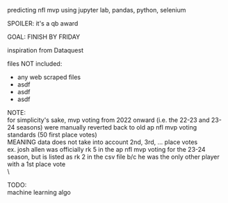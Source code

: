 predicting nfl mvp using jupyter lab, pandas, python, selenium

SPOILER: it's a qb award

GOAL: FINISH BY FRIDAY

inspiration from Dataquest

files NOT included:
- any web scraped files
- asdf
- asdf
- asdf

NOTE:\
for simplicity's sake, mvp voting from 2022 onward (i.e. the 22-23 and 23-24 seasons) were manually reverted back to old ap nfl mvp voting standards (50 first place votes)\
MEANING data does not take into account 2nd, 3rd, ... place votes\
ex. josh allen was officially rk 5 in the ap nfl mvp voting for the 23-24 season, but is listed as rk 2 in the csv file b/c he was the only other player with a 1st place vote\
\

TODO:\
machine learning algo
